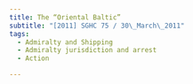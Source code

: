 ```yaml
---
title: The “Oriental Baltic” 
subtitle: "[2011] SGHC 75 / 30\_March\_2011"
tags:
  - Admiralty and Shipping
  - Admiralty jurisdiction and arrest
  - Action

---
```


